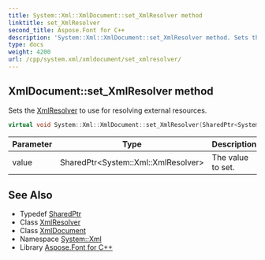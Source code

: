 ```yaml
---
title: System::Xml::XmlDocument::set_XmlResolver method
linktitle: set_XmlResolver
second_title: Aspose.Font for C++
description: 'System::Xml::XmlDocument::set_XmlResolver method. Sets the XmlResolver to use for resolving external resources in C++.'
type: docs
weight: 4200
url: /cpp/system.xml/xmldocument/set_xmlresolver/
---
```

## XmlDocument::set_XmlResolver method


Sets the [XmlResolver](../../xmlresolver/) to use for resolving external resources.

```cpp
virtual void System::Xml::XmlDocument::set_XmlResolver(SharedPtr<System::Xml::XmlResolver> value)
```


| Parameter | Type | Description |
| --- | --- | --- |
| value | SharedPtr\<System::Xml::XmlResolver\> | The value to set. |

## See Also

* Typedef [SharedPtr](../../../system/sharedptr/)
* Class [XmlResolver](../../xmlresolver/)
* Class [XmlDocument](../)
* Namespace [System::Xml](../../)
* Library [Aspose.Font for C++](../../../)
